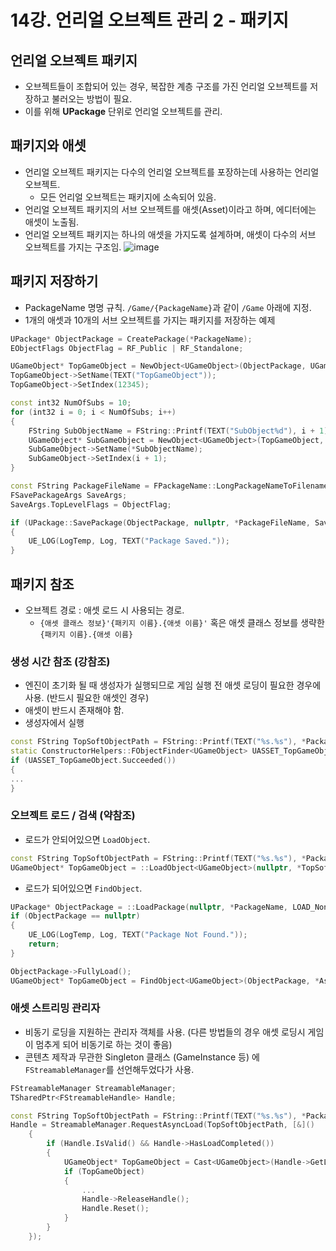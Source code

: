 # 14강. 언리얼 오브젝트 관리 2 - 패키지
## 언리얼 오브젝트 패키지
- 오브젝트들이 조합되어 있는 경우, 복잡한 계층 구조를 가진 언리얼 오브젝트를 저장하고 불러오는 방법이 필요.
- 이를 위해 **UPackage** 단위로 언리얼 오브젝트를 관리.
## 패키지와 애셋
- 언리얼 오브젝트 패키지는 다수의 언리얼 오브젝트를 포장하는데 사용하는 언리얼 오브젝트.
  - 모든 언리얼 오브젝트는 패키지에 소속되어 있음.
- 언리얼 오브젝트 패키지의 서브 오브젝트를 애셋(Asset)이라고 하며, 에디터에는 애셋이 노출됨.
- 언리얼 오브젝트 패키지는 하나의 애셋을 가지도록 설계하며, 애셋이 다수의 서브 오브젝트를 가지는 구조임.
![image](https://github.com/Wseop/unreal-programming/assets/18005580/f062c57b-81c3-4028-a73b-f906fd71d6b8)

## 패키지 저장하기
- PackageName 명명 규칙. `/Game/{PackageName}`과 같이 `/Game` 아래에 지정.
- 1개의 애셋과 10개의 서브 오브젝트를 가지는 패키지를 저장하는 예제
```c++
UPackage* ObjectPackage = CreatePackage(*PackageName);
EObjectFlags ObjectFlag = RF_Public | RF_Standalone;

UGameObject* TopGameObject = NewObject<UGameObject>(ObjectPackage, UGameObject::StaticClass(), *AssetName, ObjectFlag);
TopGameObject->SetName(TEXT("TopGameObject"));
TopGameObject->SetIndex(12345);

const int32 NumOfSubs = 10;
for (int32 i = 0; i < NumOfSubs; i++)
{
	FString SubObjectName = FString::Printf(TEXT("SubObject%d"), i + 1);
	UGameObject* SubGameObject = NewObject<UGameObject>(TopGameObject, UGameObject::StaticClass(), *SubObjectName, ObjectFlag);
	SubGameObject->SetName(*SubObjectName);
	SubGameObject->SetIndex(i + 1);
}

const FString PackageFileName = FPackageName::LongPackageNameToFilename(PackageName, FPackageName::GetAssetPackageExtension());
FSavePackageArgs SaveArgs;
SaveArgs.TopLevelFlags = ObjectFlag;

if (UPackage::SavePackage(ObjectPackage, nullptr, *PackageFileName, SaveArgs))
{
	UE_LOG(LogTemp, Log, TEXT("Package Saved."));
}
```
## 패키지 참조
- 오브젝트 경로 : 애셋 로드 시 사용되는 경로.
  - `{애셋 클래스 정보}'{패키지 이름}.{애셋 이름}'` 혹은 애셋 클래스 정보를 생략한 `{패키지 이름}.{애셋 이름}`
### 생성 시간 참조 (강참조)
- 엔진이 초기화 될 때 생성자가 실행되므로 게임 실행 전 애셋 로딩이 필요한 경우에 사용. (반드시 필요한 애셋인 경우)
- 애셋이 반드시 존재해야 함.
- 생성자에서 실행
```c++
const FString TopSoftObjectPath = FString::Printf(TEXT("%s.%s"), *PackageName, *AssetName);
static ConstructorHelpers::FObjectFinder<UGameObject> UASSET_TopGameObject(*TopSoftObjectPath);
if (UASSET_TopGameObject.Succeeded())
{
...
}
```
### 오브젝트 로드 / 검색 (약참조)
- 로드가 안되어있으면 `LoadObject`.
```c++
const FString TopSoftObjectPath = FString::Printf(TEXT("%s.%s"), *PackageName, *AssetName);
UGameObject* TopGameObject = ::LoadObject<UGameObject>(nullptr, *TopSoftObjectPath);
```
- 로드가 되어있으면 `FindObject`.
```c++
UPackage* ObjectPackage = ::LoadPackage(nullptr, *PackageName, LOAD_None);
if (ObjectPackage == nullptr)
{
	UE_LOG(LogTemp, Log, TEXT("Package Not Found."));
	return;
}

ObjectPackage->FullyLoad();
UGameObject* TopGameObject = FindObject<UGameObject>(ObjectPackage, *AssetName);
```
### 애셋 스트리밍 관리자
- 비동기 로딩을 지원하는 관리자 객체를 사용. (다른 방법들의 경우 애셋 로딩시 게임이 멈추게 되어 비동기로 하는 것이 좋음)
- 콘텐츠 제작과 무관한 Singleton 클래스 (GameInstance 등) 에 `FStreamableManager`를 선언해두었다가 사용.
```c++
FStreamableManager StreamableManager;
TSharedPtr<FStreamableHandle> Handle;
```
```c++
const FString TopSoftObjectPath = FString::Printf(TEXT("%s.%s"), *PackageName, *AssetName);
Handle = StreamableManager.RequestAsyncLoad(TopSoftObjectPath, [&]()
	{
		if (Handle.IsValid() && Handle->HasLoadCompleted())
		{
			UGameObject* TopGameObject = Cast<UGameObject>(Handle->GetLoadedAsset());
			if (TopGameObject)
			{
				...
				Handle->ReleaseHandle();
				Handle.Reset();
			}
		}
	});
```

